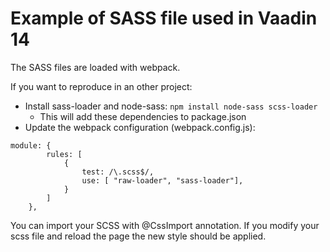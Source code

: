 # Example of SASS file used in Vaadin 14

The SASS files are loaded with webpack.

If you want to reproduce in an other project:
* Install sass-loader and node-sass: ```npm install node-sass scss-loader```
    * This will add these dependencies to package.json
* Update the webpack configuration (webpack.config.js):
```
module: {
        rules: [
            {
                test: /\.scss$/,
                use: [ "raw-loader", "sass-loader"],
            }
        ]
    }, 
```

You can import your SCSS with @CssImport annotation.
If you modify your scss file and reload the page the new style should be applied.
